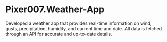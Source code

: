 # Pixer007.Weather-App
Developed a weather app that provides real-time information on wind, gusts, precipitation, humidity, and current time and date. All data is fetched through an API for accurate and up-to-date details.
